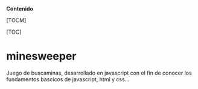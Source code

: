 
**Contenido**

[TOCM]

[TOC]

# minesweeper

Juego de buscaminas, desarrollado en javascript con el fin de conocer los fundamentos bascicos de javascript, html y css...